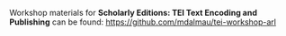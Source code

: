 Workshop materials for **Scholarly Editions: TEI Text Encoding and Publishing** can be found:
https://github.com/mdalmau/tei-workshop-arl
